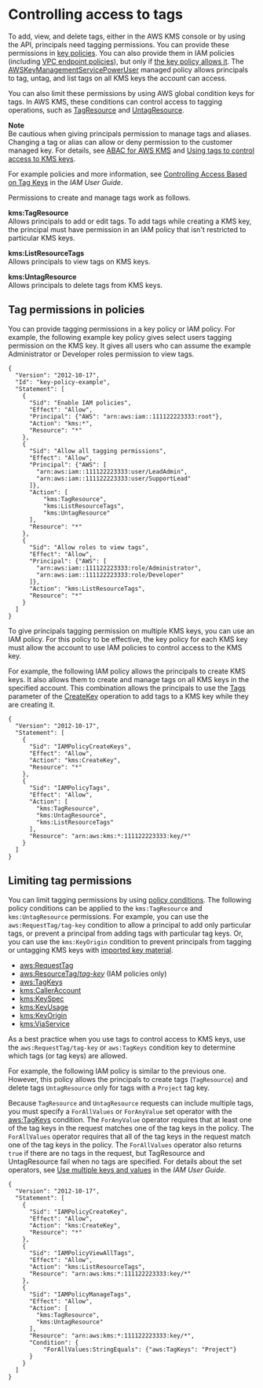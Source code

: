 # Controlling access to tags<a name="tag-permissions"></a>

To add, view, and delete tags, either in the AWS KMS console or by using the API, principals need tagging permissions\. You can provide these permissions in [key policies](key-policies.md)\. You can also provide them in IAM policies \(including [VPC endpoint policies](kms-vpc-endpoint.md#vpce-policy)\), but only if [the key policy allows it](key-policies.md#allow-iam-policies)\. The [AWSKeyManagementServicePowerUser](aws-managed-policies.md) managed policy allows principals to tag, untag, and list tags on all KMS keys the account can access\. 

You can also limit these permissions by using AWS global condition keys for tags\. In AWS KMS, these conditions can control access to tagging operations, such as [TagResource](https://docs.aws.amazon.com/kms/latest/APIReference/API_TagResource.html) and [UntagResource](https://docs.aws.amazon.com/kms/latest/APIReference/API_UntagResource.html)\.

**Note**  
Be cautious when giving principals permission to manage tags and aliases\. Changing a tag or alias can allow or deny permission to the customer managed key\. For details, see [ABAC for AWS KMS](abac.md) and [Using tags to control access to KMS keys](tag-authorization.md)\.

For example policies and more information, see [Controlling Access Based on Tag Keys](https://docs.aws.amazon.com/IAM/latest/UserGuide/access_tags.html#access_tags_control-tag-keys) in the *IAM User Guide*\.

Permissions to create and manage tags work as follows\.

**kms:TagResource**  
Allows principals to add or edit tags\. To add tags while creating a KMS key, the principal must have permission in an IAM policy that isn't restricted to particular KMS keys\.

**kms:ListResourceTags**  
Allows principals to view tags on KMS keys\.

**kms:UntagResource**  
Allows principals to delete tags from KMS keys\.

## Tag permissions in policies<a name="tag-permission-examples"></a>

You can provide tagging permissions in a key policy or IAM policy\. For example, the following example key policy gives select users tagging permission on the KMS key\. It gives all users who can assume the example Administrator or Developer roles permission to view tags\.

```
{
  "Version": "2012-10-17",
  "Id": "key-policy-example",
  "Statement": [
    { 
      "Sid": "Enable IAM policies",
      "Effect": "Allow",
      "Principal": {"AWS": "arn:aws:iam::111122223333:root"},
      "Action": "kms:*",
      "Resource": "*"
    },
    {
      "Sid": "Allow all tagging permissions",
      "Effect": "Allow",
      "Principal": {"AWS": [
        "arn:aws:iam::111122223333:user/LeadAdmin",
        "arn:aws:iam::111122223333:user/SupportLead"
      ]},
      "Action": [
          "kms:TagResource",
          "kms:ListResourceTags",
          "kms:UntagResource"
      ],
      "Resource": "*"
    },
    {
      "Sid": "Allow roles to view tags",
      "Effect": "Allow",
      "Principal": {"AWS": [
        "arn:aws:iam::111122223333:role/Administrator",
        "arn:aws:iam::111122223333:role/Developer"
      ]},
      "Action": "kms:ListResourceTags",
      "Resource": "*"
    }
  ]
}
```

To give principals tagging permission on multiple KMS keys, you can use an IAM policy\. For this policy to be effective, the key policy for each KMS key must allow the account to use IAM policies to control access to the KMS key\.

For example, the following IAM policy allows the principals to create KMS keys\. It also allows them to create and manage tags on all KMS keys in the specified account\. This combination allows the principals to use the [Tags](https://docs.aws.amazon.com/kms/latest/APIReference/API_CreateKey.html#KMS-CreateKey-request-Tags) parameter of the [CreateKey](https://docs.aws.amazon.com/kms/latest/APIReference/API_CreateKey.html) operation to add tags to a KMS key while they are creating it\. 

```
{
  "Version": "2012-10-17",
  "Statement": [
    {
      "Sid": "IAMPolicyCreateKeys",
      "Effect": "Allow",
      "Action": "kms:CreateKey",
      "Resource": "*"
    },
    {
      "Sid": "IAMPolicyTags",
      "Effect": "Allow",
      "Action": [
        "kms:TagResource",
        "kms:UntagResource",
        "kms:ListResourceTags"
      ],
      "Resource": "arn:aws:kms:*:111122223333:key/*"
    }    
  ]
}
```

## Limiting tag permissions<a name="tag-permissions-conditions"></a>

You can limit tagging permissions by using [policy conditions](policy-conditions.md)\. The following policy conditions can be applied to the `kms:TagResource` and `kms:UntagResource` permissions\. For example, you can use the `aws:RequestTag/tag-key` condition to allow a principal to add only particular tags, or prevent a principal from adding tags with particular tag keys\. Or, you can use the `kms:KeyOrigin` condition to prevent principals from tagging or untagging KMS keys with [imported key material](importing-keys.md)\. 
+ [aws:RequestTag](https://docs.aws.amazon.com/IAM/latest/UserGuide/reference_policies_condition-keys.html#condition-keys-requesttag)
+ [aws:ResourceTag/*tag\-key*](https://docs.aws.amazon.com/IAM/latest/UserGuide/reference_policies_condition-keys.html#condition-keys-resourcetag) \(IAM policies only\)
+ [aws:TagKeys](https://docs.aws.amazon.com/IAM/latest/UserGuide/reference_policies_condition-keys.html#condition-keys-tag-keys)
+ [kms:CallerAccount](policy-conditions.md#conditions-kms-caller-account)
+ [kms:KeySpec](policy-conditions.md#conditions-kms-key-spec)
+ [kms:KeyUsage](policy-conditions.md#conditions-kms-key-usage)
+ [kms:KeyOrigin](policy-conditions.md#conditions-kms-key-origin)
+ [kms:ViaService](policy-conditions.md#conditions-kms-via-service)

As a best practice when you use tags to control access to KMS keys, use the `aws:RequestTag/tag-key` or `aws:TagKeys` condition key to determine which tags \(or tag keys\) are allowed\.

For example, the following IAM policy is similar to the previous one\. However, this policy allows the principals to create tags \(`TagResource`\) and delete tags `UntagResource` only for tags with a `Project` tag key\.

Because `TagResource` and `UntagResource` requests can include multiple tags, you must specify a `ForAllValues` or `ForAnyValue` set operator with the [aws:TagKeys](https://docs.aws.amazon.com/IAM/latest/UserGuide/reference_policies_condition-keys.html#condition-keys-tagkeys) condition\. The `ForAnyValue` operator requires that at least one of the tag keys in the request matches one of the tag keys in the policy\. The `ForAllValues` operator requires that all of the tag keys in the request match one of the tag keys in the policy\. The `ForAllValues` operator also returns `true` if there are no tags in the request, but TagResource and UntagResource fail when no tags are specified\. For details about the set operators, see [Use multiple keys and values](https://docs.aws.amazon.com/IAM/latest/UserGuide/reference_policies_multi-value-conditions.html#reference_policies_multi-key-or-value-conditions) in the *IAM User Guide*\.

```
{
  "Version": "2012-10-17",
  "Statement": [
    {
      "Sid": "IAMPolicyCreateKey",
      "Effect": "Allow",
      "Action": "kms:CreateKey",
      "Resource": "*"
    },
    {
      "Sid": "IAMPolicyViewAllTags",
      "Effect": "Allow",
      "Action": "kms:ListResourceTags",
      "Resource": "arn:aws:kms:*:111122223333:key/*"
    },
    {
      "Sid": "IAMPolicyManageTags",
      "Effect": "Allow",
      "Action": [
        "kms:TagResource",
        "kms:UntagResource"
      ],
      "Resource": "arn:aws:kms:*:111122223333:key/*",
      "Condition": {
          "ForAllValues:StringEquals": {"aws:TagKeys": "Project"}
      }
    }
  ]
}
```